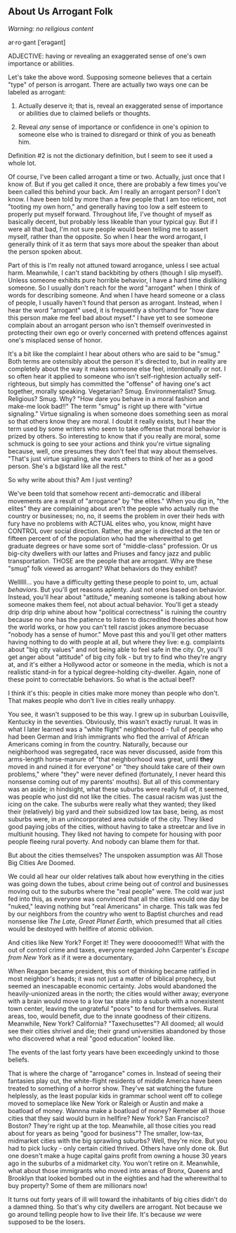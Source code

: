 ## [](#header-2)About Us Arrogant Folk
_Warning: no religious content_

ar·ro·gant
[ˈerəɡənt]

ADJECTIVE:
having or revealing an exaggerated sense of one's own importance or abilities.

Let's take the above word. Supposing someone believes that a certain
"type" of person is arrogant. There are actually two ways one can
be labeled as arrogant:

1. Actually deserve it; that is, reveal an exaggerated sense of
importance or abilities due to claimed beliefs or thoughts.

2. Reveal *any* sense of importance  or confidence in one's opinion to
someone else who is trained to disregard or think of you as beneath him.

Definition #2 is not the dictionary definition, but I seem to see it
used a whole lot.

Of course, I've been called arrogant a time or two. Actually, just
once that I know of. But if you get called it once, there are probably
a few times you've been called this behind your back. Am I really an
arrogant person? I don't know. I have been told by more than a few
people that I am too reticent, not "tooting my own horn," and
generally having too low a self esteem to properly put myself
forward. Throughout life, I've thought of myself as basically decent,
but probably less likeable than your typical guy. But if I were all
that bad, I'm not sure people would been telling me to assert myself,
rather than the opposite. So when I hear the word arrogant, I
generally think of it as term that says more about the speaker than
about the person spoken about.

Part of this is I'm really not attuned toward arrogance, unless I see
actual harm. Meanwhile, I can't stand backbiting by others (though I
slip myself). Unless someone exhibits pure horrible behavior, I have a
hard time disliking someone. So I usually don't reach for the word
"arrogant" when I think of words for describing someone. And when I
have heard someone or a class of people, I usually haven't found that
person as arrogant. Instead, when I hear the word "arrogant" used, it
is frequently a shorthand for "how dare this person make me feel bad
about mysef." I have yet to see someone complain about an arrogant
person who isn't themself overinvested in protecting their own ego or
overly concerned with pretend offences against one's misplaced sense
of honor.

It's a bit like the complaint I hear about others who are said to be
"smug." Both terms are ostensibly about the person it's directed to,
but in reality are completely about the way it makes someone else
feel, intentionally or not. I so often hear it applied to someone who
isn't self-rightesion actually self-righteous, but simply has
committed the "offense" of having one's act together, morally
speaking. Vegetarian?  Smug. Environmentalist?  Smug. Religious?
Smug. Why? "How dare you behave in a moral fashion and make-me look
bad!!" The term "smug" is right up there with "virtue signaling."
Virtue signaling is when someone does something seen as moral so that
others know they are moral. I doubt it really exists, but I hear the
term used by some writers who seem to take offense that moral behavior
is prized by others. So interesting to know that if you really are moral,
some schmuck is going to see your actions and think you're virtue
signaling because, well, one presumes they don't feel that way about
themselves. "That's just virtue signaling, she wants others to think of
her as a good person. She's a b@stard like all the rest."

So why write about this? Am I just venting?

We've been told that somehow recent anti-democratic and illiberal
movements are a result of "arrogance" by "the elites." When you dig
in, "the elites" they are complaining about aren't the people who
actually run the country or businesses; no, no, it seems the problem
in over their heds with fury have no problems with ACTUAL elites who,
you know, might have CONTROL over social direction. Rather, the anger
is directed at the ten or fifteen percent of of the population who had
the wherewithal to get graduate degrees or have some sort of
"middle-class" profession. Or us big-city dwellers with our lattes and
Priuses and fancy jazz and public transportation. THOSE are the people
that are arrogant. Why are these "smug" folk viewed as
arrogant? What behaviors do they exhibit?

Wellllll... you have a difficulty getting these people to point to,
um, actual _behaviors_. But you'll get reasons aplenty. Just not ones
based on behavior. Instead, you'll hear about "attitude," meaning
someone is talking about how someone makes them feel, not about actual
behavior. You'll get a steady drip drip drip whine about how
"political correctness" is ruining the country because no one has the
patience to listen to discredited theories about how the world works,
or how you can't tell rascist jokes anymore becuase "nobody has a
sense of humor." Move past this and you'll get other matters having
nothing to do with people at all, but where they live: e.g. complaints
about "big city values" and not being able to feel safe in the
city. Or, you'll get anger about "attitude" of big city folk - but try
to find who they're angry at, and it's either a Hollywood actor or
someone in the media, which is not a realistic stand-in for a typical
degree-holding city-dweller.  Again, none of these point to
correctable behaviors. So what is the actual beef?

I think it's this: people in cities make more money than people who
don't. That makes people who don't live in cities really unhappy.

You see, it wasn't supposed to be this way. I grew up in suburban
Louisville, Kentucky in the seventies. Obviously, this wasn't exactly
rurual. It was in what I later learned was a "white flight"
neighborhood - full of people who had been German and Irish immigrants
who fled the arrival of African Americans coming in from the
country. Naturally, because our neighborhood was segregated, race was
never discussed, aside from this arms-length horse-manure of "that
neighborhood was great, until **they** moved in and ruined it for
everyone" or "they should take care of their own problems," where
"they" were never defined (fortunately, I never heard this nonsense
coming out of my parents' mouths). But all of this commentary was an
aside; in hindsight, what these suburbs were really full of, it
seemed, was people who just did not like the cities. The casual racism
was just the icing on the cake. The suburbs were really what they
wanted; they liked their (relatively) big yard and their subsidized
low tax base, being, as most suburbs were, in an unincorporated area
outside of the city. They liked good paying jobs of the cities,
without having to take a streetcar and live in multiunit housing. They
liked not having to compete for housing with poor people fleeing rural
poverty. And nobody can blame them for that.

But about the cities themselves? The unspoken assumption was All Those
Big Cities Are Doomed.

We could all hear our older relatives talk about how everything in the
cities was going down the tubes, about crime being out of control and
businesses moving out to the suburbs where the "real people" were. The
cold war just fed into this, as everyone was convinced that all the
cities would one day be "nuked," leaving nothing but "real
Americans" in charge. This talk was fed by our neighbors from the
country who went to Baptist churches and read nonsense like _The Late,
Great Planet Earth_, which presumed that all cities would be destoyed
with hellfire of atomic oblivion.

And cities like New York? Forget it! They were dooooomed!!! What with
the out of control crime and taxes, everyone regarded John Carpenter's
_Escape from New York_ as if it were a documentary.

When Reagan became president, this sort of thinking became ratified in
most neighbor's heads; it was not just a matter of biblical prophecy, but
seemed an inescapable economic certainty. Jobs would abandoned
the heavily-unionized areas in the north; the cities would wither
away; everyone with a brain would move to a low tax state into a
suburb with a nonexistent town center, leaving the ungrateful "poors"
to fend for themselves. Rural areas, too, would benefit, due to the
innate goodness of their citizens. Meanwhile, New York?  California?
"Taxechusettes"? All doomed; all would see their cities shrivel and
die; their grand universities abandoned by those who discovered what a
real "good education" looked like.

The events of the last forty years have been exceedingly unkind to
those beliefs.

That is where the charge of "arrogance" comes in. Instead of seeing
their fantasies play out, the white-flight residents of middle America
have been treated to something of a horror show. They've sat watching
the future helplessly, as the least popular kids in grammar school
went off to college moved to someplace like New York or Raleigh or
Austin and make a boatload of money. Wannna make a boatload of money?
Remeber all those cities that they said would burn in hellfire? New
York? San Francisco? Boston?  They're right up at the top. Meanwhile,
all those cities you read about for years as being "good for
business"? The smaller, low-tax, midmarket cities with the big
sprawling suburbs? Well, they're
nice. But you had to pick lucky - only certain citied thrived. Others
have only done ok. But one doesn't make a huge capital gains profit
from owning a house 30 years ago in the suburbs of a midmarket
city. You won't retire on it. Meanwhile, what about those
immigrants who moved into areas of Bronx, Queens and Brooklyn that
looked bombed out in the eighties and had the wherewithal to buy
property? Some of them are millionars now!

It turns out forty years of ill will toward the inhabitants of big
cities didn't do a damned thing. So that's why city dwellers are
arrogant. Not because we go around telling people how to live their
life. It's because _we_ were supposed to be the losers.

